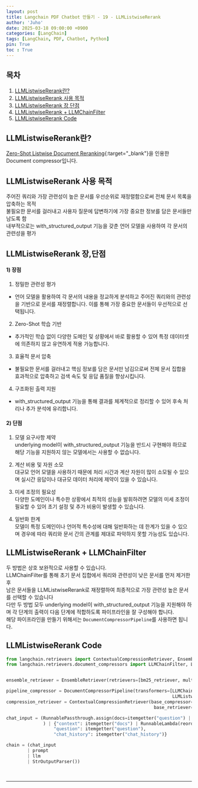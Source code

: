 ```yaml
---
layout: post
title: Langchain PDF Chatbot 만들기 - 19 - LLMListwiseRerank
author: 'Juho'
date: 2025-03-18 09:00:00 +0900
categories: [LangChain]
tags: [LangChain, PDF, Chatbot, Python]
pin: True
toc : True
---
```


<style>
  th{
    font-weight: bold;
    text-align: center;
    background-color: white;
  }
  td{
    background-color: white;
  }

</style>

## 목차
1. [LLMListwiseRerank란?](#llmlistwisererank란)
2. [LLMListwiseRerank 사용 목적](#llmlistwisererank-사용-목적)
3. [LLMListwiseRerank 장,단점](#llmlistwisererank-장단점)
4. [LLMListwiseRerank + LLMChainFilter](#llmlistwisererank--llmchainfilter)
5. [LLMListwiseRerank Code](#llmlistwisererank-code)

## LLMListwiseRerank란?
[Zero-Shot Listwise Document Reranking](https://arxiv.org/pdf/2305.02156){:target="_blank"}을 인용한 Document compressor입니다.<br/>


## LLMListwiseRerank 사용 목적
주어진 쿼리와 가장 관련성이 높은 문서를 우선순위로 재정렬함으로써 전체 문서 목록을 압축하는 목적 <br/>
불필요한 문서를 걸러내고 사용자 질문에 답변하기에 가장 중요한 정보를 담은 문서들만 남도록 함<br/>
내부적으로는 with_structured_output 기능을 갖춘 언어 모델을 사용하여 각 문서의 관련성을 평가<br/>


## LLMListwiseRerank 장,단점
#### 1) 장점
1) 정밀한 관련성 평가<br/>
- 언어 모델을 활용하여 각 문서의 내용을 정교하게 분석하고 주어진 쿼리와의 관련성을 기반으로 문서를 재정렬합니다. 이를 통해 가장 중요한 문서들이 우선적으로 선택됩니다.<br/>

2) Zero-Shot 학습 기반<br/>
- 추가적인 학습 없이 다양한 도메인 및 상황에서 바로 활용할 수 있어 특정 데이터셋에 의존하지 않고 유연하게 적용 가능합니다.<br/>

3) 효율적 문서 압축<br/>
- 불필요한 문서를 걸러내고 핵심 정보를 담은 문서만 남김으로써 전체 문서 집합을 효과적으로 압축하고 검색 속도 및 응답 품질을 향상시킵니다.<br/>

4) 구조화된 출력 지원<br/>
- with_structured_output 기능을 통해 결과를 체계적으로 정리할 수 있어 후속 처리나 추가 분석에 유리합니다.<br/>


#### 2) 단점
1) 모델 요구사항 제약<br/>
underlying model이 with_structured_output 기능을 반드시 구현해야 하므로 해당 기능을 지원하지 않는 모델에서는 사용할 수 없습니다.<br/>

2) 계산 비용 및 자원 소모<br/>
대규모 언어 모델을 사용하기 때문에 처리 시간과 계산 자원이 많이 소모될 수 있으며 실시간 응답이나 대규모 데이터 처리에 제약이 있을 수 있습니다.<br/>

3) 미세 조정의 필요성<br/>
다양한 도메인이나 특수한 상황에서 최적의 성능을 발휘하려면 모델의 미세 조정이 필요할 수 있어 초기 설정 및 추가 비용이 발생할 수 있습니다.<br/>

4) 일반화 한계<br/>
모델이 특정 도메인이나 언어적 특수성에 대해 일반화하는 데 한계가 있을 수 있으며 경우에 따라 쿼리와 문서 간의 관계를 제대로 파악하지 못할 가능성도 있습니다.<br/>


## LLMListwiseRerank + LLMChainFilter
두 방법은 상호 보완적으로 사용할 수 있습니다.<br/>
LLMChainFilter를 통해 초기 문서 집합에서 쿼리와 관련성이 낮은 문서를 먼저 제거한 후 <br/>
남은 문서들을 LLMListwiseRerank로 재정렬하여 최종적으로 가장 관련성 높은 문서를 선택할 수 있습니다<br/>
다만 두 방법 모두 underlying model이 with_structured_output 기능을 지원해야 하며 각 단계의 출력이 다음 단계에 적합하도록 파이프라인을 잘 구성해야 합니다.<br/>
해당 파이프라인을 만들기 위해서는 `DocumentCompressorPipeline`를 사용하면 됩니다.

## LLMListwiseRerank Code
```python
from langchain.retrievers import ContextualCompressionRetriever, EnsembleRetriever
from langchain.retrievers.document_compressors import LLMChainFilter, LLMListwiseRerank, DocumentCompressorPipeline


ensemble_retriever = EnsembleRetriever(retrievers=[bm25_retriever, multi_query_retriever], weights=[0.4, 0.6])

pipeline_compressor = DocumentCompressorPipeline(transformers=[LLMChainFilter.from_llm(llm=llm),
                                                               LLMListwiseRerank.from_llm(llm=llm, top_n=4)])
compression_retriever = ContextualCompressionRetriever(base_compressor=pipeline_compressor,
                                                        base_retriever=ensemble_retriever)

chat_input = (RunnablePassthrough.assign(docs=itemgetter("question") | compression_retriever)
              ) | {"context": itemgetter("docs") | RunnableLambda(reorder_documents),
                  "question": itemgetter("question"),
                  "chat_history": itemgetter("chat_history")}

chain = (chat_input
        | prompt
        | llm
        | StrOutputParser())
```



<br/>

--- 

<br/>
